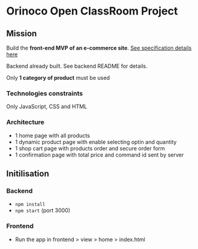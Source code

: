 # Orinoco Open ClassRoom Project #
## Mission ##

Build  the **front-end MVP of an e-commerce site**. [See specification details here](https://s3-eu-west-1.amazonaws.com/course.oc-static.com/projects/DWJ_FR_P5/P5_Spe%CC%81cifications+fonctionnelles+Orinoco.pdf)

Backend already built. See backend README for details. 

Only **1 category of product** must be used
### Technologies constraints ###
Only JavaScript, CSS and HTML

### Architecture ###
* 1 home page with all products
* 1 dynamic product page with enable selecting optin and quantity
* 1 shop cart page with products order and secure order form 
* 1 confirmation page with total price and command id sent by server

## Initilisation ##
### Backend ###

* `npm install`
* `npm start` (port 3000)

### Frontend ###

* Run the app in frontend > view > home > index.html